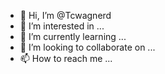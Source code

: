 - 👋 Hi, I’m @Tcwagnerd
- 👀 I’m interested in ...
- 🌱 I’m currently learning ...
- 💞️ I’m looking to collaborate on ...
- 📫 How to reach me ...

<!---
Tcwagnerd/Tcwagnerd is a ✨ special ✨ repository because its `README.md` (this file) appears on your GitHub profile.
You can click the Preview link to take a look at your changes.
--->
